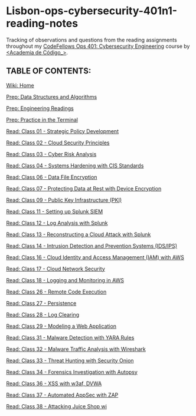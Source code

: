 
# Lisbon-ops-cybersecurity-401n1-reading-notes

Tracking of observations and questions from the reading assignments throughout my [CodeFellows Ops 401: Cybersecurity Engineering](https://www.codefellows.org/courses/ops-401/cybersecurity-engineering/) course by [<Academia de Código_>](https://www.cybersecurity.academiadecodigo.org/).

## TABLE OF CONTENTS:

[Wiki: Home](https://github.com/itzvenom/lisbon-ops-cybersecurity-401n1-reading-notes/wiki)

[Prep: Data Structures and Algorithms](https://github.com/itzvenom/lisbon-ops-cybersecurity-401n1-reading-notes/wiki/Prep:-Data-Structures-and-Algorithms)

[Prep: Engineering Readings](https://github.com/itzvenom/lisbon-ops-cybersecurity-401n1-reading-notes/wiki/Prep:-Engineering-Readings)

[Prep: Practice in the Terminal](https://github.com/itzvenom/lisbon-ops-cybersecurity-401n1-reading-notes/wiki/Prep:-Practice-in-the-Terminal)

[Read: Class 01 - Strategic Policy Development](https://github.com/itzvenom/lisbon-ops-cybersecurity-401n1-reading-notes/wiki/Read:-Class-01---Strategic-Policy-Development)

[Read: Class 02 - Cloud Security Principles](https://github.com/itzvenom/lisbon-ops-cybersecurity-401n1-reading-notes/wiki/Read:-Class-02---Cloud-Security-Principles-and-Frameworks)

[Read: Class 03 - Cyber Risk Analysis](https://github.com/itzvenom/lisbon-ops-cybersecurity-401n1-reading-notes/wiki/Read:-Class-03---Cyber-Risk-Analysis)

[Read: Class 04 - Systems Hardening with CIS Standards](https://github.com/itzvenom/lisbon-ops-cybersecurity-401n1-reading-notes/wiki/Read:-Class-04---Systems-Hardening-with-CIS-Standards)

[Read: Class 06 - Data File Encryption](https://github.com/itzvenom/lisbon-ops-cybersecurity-401n1-reading-notes/wiki/Read:-Class-06---Data-File-Encryption)

[Read: Class 07 - Protecting Data at Rest with Device Encryption](https://github.com/itzvenom/lisbon-ops-cybersecurity-401n1-reading-notes/wiki/Read:-Class-07---Protecting-Data-at-Rest-with-Device-Encryption)

[Read: Class 09 - Public Key Infrastructure (PKI)](https://github.com/itzvenom/lisbon-ops-cybersecurity-401n1-reading-notes/wiki/Read:-Class-09---Public-Key-Infrastructure-(PKI))

[Read: Class 11 - Setting up Splunk SIEM](https://github.com/itzvenom/lisbon-ops-cybersecurity-401n1-reading-notes/wiki/Read:-Class-11-Setting-up-Splunk-SIEM)

[Read: Class 12 - Log Analysis with Splunk](https://github.com/itzvenom/lisbon-ops-cybersecurity-401n1-reading-notes/wiki/Read:-Class-12-Log-Analysis-with-Splunk)

[Read: Class 13 - Reconstructing a Cloud Attack with Splunk](https://github.com/itzvenom/lisbon-ops-cybersecurity-401n1-reading-notes/wiki/Read:-Class-13-Reconstructing-a-Cloud-Attack-with-Splunk)

[Read: Class 14 - Intrusion Detection and Prevention Systems (IDS/IPS)](https://github.com/itzvenom/lisbon-ops-cybersecurity-401n1-reading-notes/wiki/Read:-Class-14---Intrusion-Detection-and-Prevention-Systems-(IDS-IPS))

[Read: Class 16 - Cloud Identity and Access Management (IAM) with AWS](https://github.com/itzvenom/lisbon-ops-cybersecurity-401n1-reading-notes/wiki/Read:-Class-16---Cloud-Identity-and-Access-Management-(IAM)-with-AWS)

[Read: Class 17 - Cloud Network Security](https://github.com/itzvenom/lisbon-ops-cybersecurity-401n1-reading-notes/wiki/Read:-Class-17---Cloud-Network-Security)

[Read: Class 18 - Logging and Monitoring in AWS](https://github.com/itzvenom/lisbon-ops-cybersecurity-401n1-reading-notes/wiki/Read:-Class-18---Logging-and-Monitoring-in-AWS)

[Read: Class 26 - Remote Code Execution](https://github.com/itzvenom/lisbon-ops-cybersecurity-401n1-reading-notes/wiki/Read:-Class-26---Remote-Code-Execution)

[Read: Class 27 - Persistence](https://github.com/itzvenom/lisbon-ops-cybersecurity-401n1-reading-notes/wiki/Read:-Class-27-Persistence)

[Read: Class 28 - Log Clearing](https://github.com/itzvenom/lisbon-ops-cybersecurity-401n1-reading-notes/wiki/Read:-Class-28-Log-Clearing)

[Read: Class 29 - Modeling a Web Application](https://github.com/itzvenom/lisbon-ops-cybersecurity-401n1-reading-notes/wiki/Read:-Class-29-Modeling-a-Web-Application)

[Read: Class 31 - Malware Detection with YARA Rules](https://github.com/itzvenom/lisbon-ops-cybersecurity-401n1-reading-notes/wiki/Read:-Class-31-Malware-Detection-with-YARA-Rules)

[Read: Class 32 - Malware Traffic Analysis with Wireshark](https://github.com/itzvenom/lisbon-ops-cybersecurity-401n1-reading-notes/wiki/Read:-Class-32---Malware-Traffic-Analysis-with-Wireshark)

[Read: Class 33 - Threat Hunting with Security Onion](https://github.com/itzvenom/lisbon-ops-cybersecurity-401n1-reading-notes/wiki/Read:-Class-33---Threat-Hunting-with-Security-Onion)

[Read: Class 34 - Forensics Investigation with Autopsy](https://github.com/itzvenom/lisbon-ops-cybersecurity-401n1-reading-notes/wiki/Read:-Class-34-Forensics-Investigation-with-Autopsy)

[Read: Class 36 - XSS with w3af, DVWA](https://github.com/itzvenom/lisbon-ops-cybersecurity-401n1-reading-notes/wiki/Read:-Class-36-XSS-with-w3af,-DVWA)

[Read: Class 37 - Automated AppSec with ZAP](https://github.com/itzvenom/lisbon-ops-cybersecurity-401n1-reading-notes/wiki/Read:-Class-37-Automated-AppSec-with-ZAP)

[Read: Class 38 - Attacking Juice Shop wi](https://github.com/itzvenom/lisbon-ops-cybersecurity-401n1-reading-notes/wiki/Read:-Class-38-Attacking-Juice-Shop-with-Burp-Suite)

